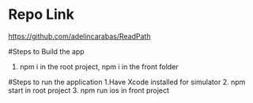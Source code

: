 # Repo Link
https://github.com/adelincarabas/ReadPath

#Steps to Build the app
1. npm i in the root project, npm i in the front folder

#Steps to run the application
1.Have Xcode installed for simulator
2. npm start in root project
3. npm run ios in front project
   
